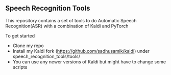 ## Speech Recognition Tools

This repository contains a set of tools to do Automatic Speech Recognition(ASR) with a combination of Kaldi and PyTorch

To get started 
* Clone my repo
* Install my Kaldi fork (https://github.com/sadhusamik/kaldi) under speech_recognition_tools/tools/ 
* You can use any newer versions of Kaldi but might have to change some scripts
